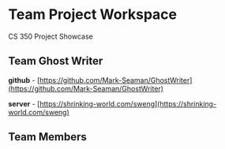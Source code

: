 # Team Project Workspace

CS 350 Project Showcase

## Team Ghost Writer

**github** - [https://github.com/Mark-Seaman/GhostWriter](https://github.com/Mark-Seaman/GhostWriter)

**server** - [https://shrinking-world.com/sweng](https://shrinking-world.com/sweng)

## Team Members

